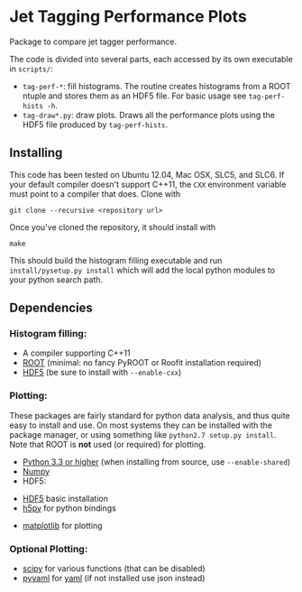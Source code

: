 # Jet Tagging Performance Plots

Package to compare jet tagger performance.

The code is divided into several parts, each accessed by its own executable in
`scripts/`:

 - `tag-perf-*`: fill histograms. The routine creates histograms from
   a ROOT ntuple and stores them as an HDF5 file. For basic usage see
   `tag-perf-hists -h`.
 - `tag-draw*.py`: draw plots. Draws all the performance plots using
   the HDF5 file produced by `tag-perf-hists`.

## Installing

This code has been tested on Ubuntu 12.04, Mac OSX, SLC5, and SLC6. If your
default compiler doesn't support C++11, the `CXX` environment variable must
point to a compiler that does. Clone with

    git clone --recursive <repository url>

Once you've cloned the repository, it should install with

    make

This should build the histogram filling executable and run
`install/pysetup.py install` which will add the local python modules to
your python search path.

## Dependencies

### Histogram filling:

 - A compiler supporting C++11
 - [ROOT][0] (minimal: no fancy PyROOT or Roofit installation required)
 - [HDF5][2] (be sure to install with `--enable-cxx`)

### Plotting:

These packages are fairly standard for python data analysis, and thus quite
easy to install and use. On most systems they can be installed with the
package manager, or using something like `python2.7 setup.py install`. Note
that ROOT is **not** used (or required) for plotting.

- [Python 3.3 or higher][1] (when installing from source, use `--enable-shared`)
- [Numpy][4]
- HDF5:
 + [HDF5][2] basic installation
 + [h5py][3] for python bindings
- [matplotlib][7] for plotting

### Optional Plotting:

- [scipy][8] for various functions (that can be disabled)
- [pyyaml][5] for [yaml][6] (if not installed use json instead)

[0]: http://root.cern.ch/drupal/content/downloading-root
[1]: http://www.python.org/getit/
[2]: http://www.hdfgroup.org/HDF5/release/obtainsrc.html
[3]: http://www.h5py.org/
[4]: https://pypi.python.org/pypi/numpy
[5]: http://pyyaml.org/wiki/PyYAML#DownloadandInstallation
[6]: http://www.yaml.org/
[7]: http://matplotlib.org/downloads.html
[8]: http://sourceforge.net/projects/scipy/files/
